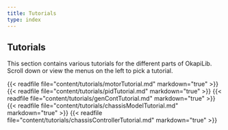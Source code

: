 ```yaml
---
title: Tutorials
type: index
---
```


## Tutorials

This section contains various tutorials for the different parts of OkapiLib. Scroll down or view the menus on the left to pick a tutorial.

{{< readfile file="content/tutorials/motorTutorial.md" markdown="true" >}}
{{< readfile file="content/tutorials/pidTutorial.md" markdown="true" >}}
{{< readfile file="content/tutorials/genContTutorial.md" markdown="true" >}}
{{< readfile file="content/tutorials/chassisModelTutorial.md" markdown="true" >}}
{{< readfile file="content/tutorials/chassisControllerTutorial.md" markdown="true" >}}
